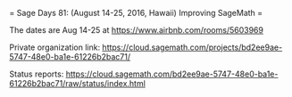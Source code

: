 = Sage Days 81: (August 14-25, 2016, Hawaii) Improving SageMath =

The dates are Aug 14-25 at https://www.airbnb.com/rooms/5603969



Private organization link: https://cloud.sagemath.com/projects/bd2ee9ae-5747-48e0-ba1e-61226b2bac71/

Status reports: https://cloud.sagemath.com/bd2ee9ae-5747-48e0-ba1e-61226b2bac71/raw/status/index.html
